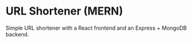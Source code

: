 # URL Shortener (MERN)

Simple URL shortener with a React frontend and an Express + MongoDB backend.
